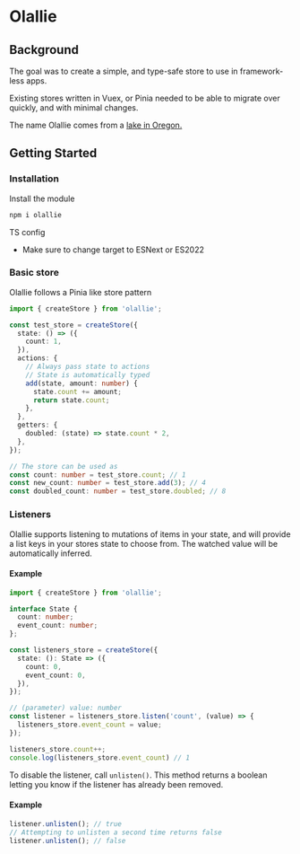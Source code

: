 # Olallie

## Background
The goal was to create a simple, and type-safe store to use in framework-less apps.

Existing stores written in Vuex, or Pinia needed to be able to migrate over quickly, and with minimal changes.

The name Olallie comes from a [lake in Oregon.](https://www.fs.usda.gov/recarea/mthood/recarea/?recid=52978)

## Getting Started
### Installation
Install the module
  ```bash
  npm i olallie
  ```
TS config
  - Make sure to change target to ESNext or ES2022
### Basic store
Olallie follows a Pinia like store pattern
  ```typescript
  import { createStore } from 'olallie';

  const test_store = createStore({
    state: () => ({
      count: 1,
    }),
    actions: {
      // Always pass state to actions
      // State is automatically typed
      add(state, amount: number) {
        state.count += amount;
        return state.count;
      },
    },
    getters: {
      doubled: (state) => state.count * 2,
    },
  });

  // The store can be used as
  const count: number = test_store.count; // 1
  const new_count: number = test_store.add(3); // 4
  const doubled_count: number = test_store.doubled; // 8
  ```

### Listeners
Olallie supports listening to mutations of items in your state, and will provide a list keys in your stores state to choose from. The watched value will be automatically inferred.

#### Example
```typescript
import { createStore } from 'olallie';

interface State {
  count: number;
  event_count: number;
};

const listeners_store = createStore({
  state: (): State => ({
    count: 0,
    event_count: 0,
  }),
});

// (parameter) value: number
const listener = listeners_store.listen('count', (value) => {
  listeners_store.event_count = value;
});

listeners_store.count++;
console.log(listeners_store.event_count) // 1
```

To disable the listener, call `unlisten()`. This method returns a boolean letting you know if the listener has already been removed.

#### Example
```typescript
listener.unlisten(); // true
// Attempting to unlisten a second time returns false
listener.unlisten(); // false
```
